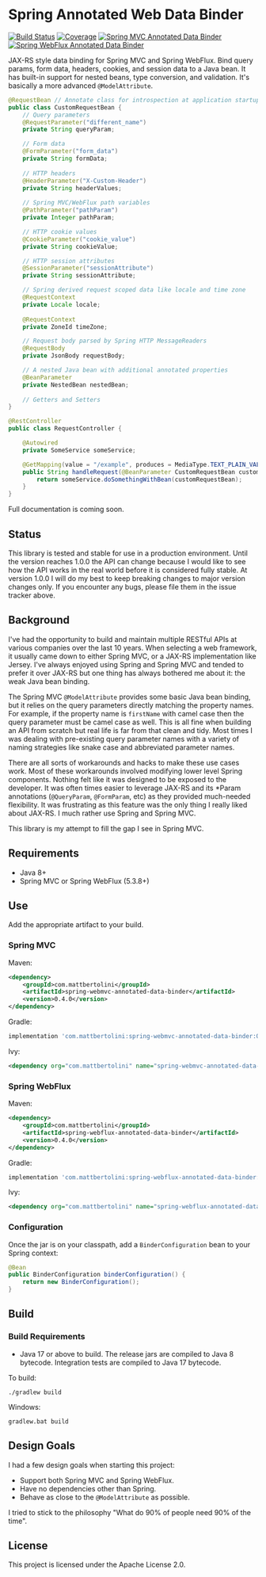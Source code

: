 # Spring Annotated Web Data Binder

[![Build Status](https://travis-ci.com/mattbertolini/spring-annotated-web-data-binder.svg?branch=main)](https://travis-ci.com/mattbertolini/spring-annotated-web-data-binder)
[![Coverage](https://sonarcloud.io/api/project_badges/measure?project=mattbertolini_spring-annotated-web-data-binder&metric=coverage)](https://sonarcloud.io/dashboard?id=mattbertolini_spring-annotated-web-data-binder)
[![Spring MVC Annotated Data Binder](https://img.shields.io/maven-central/v/com.mattbertolini/spring-webmvc-annotated-data-binder.svg?label=Spring%20MVC%20Annotated%20Data%20Binder)](https://search.maven.org/search?q=g:%22com.mattbertolini%22%20AND%20a:%22spring-webmvc-annotated-data-binder%22)
[![Spring WebFlux Annotated Data Binder](https://img.shields.io/maven-central/v/com.mattbertolini/spring-webflux-annotated-data-binder.svg?label=Spring%20WebFlux%20Annotated%20Data%20Binder)](https://search.maven.org/search?q=g:%22com.mattbertolini%22%20AND%20a:%22spring-webflux-annotated-data-binder%22)

JAX-RS style data binding for Spring MVC and Spring WebFlux. Bind query params, form data, headers, cookies, and 
session data to a Java bean. It has built-in support for nested beans, type conversion, and validation. It's basically 
a more advanced `@ModelAttribute`.  

```java
@RequestBean // Annotate class for introspection at application startup
public class CustomRequestBean {
    // Query parameters
    @RequestParameter("different_name")
    private String queryParam;

    // Form data
    @FormParameter("form_data")
    private String formData;
    
    // HTTP headers
    @HeaderParameter("X-Custom-Header")
    private String headerValues;
    
    // Spring MVC/WebFlux path variables
    @PathParameter("pathParam")
    private Integer pathParam;

    // HTTP cookie values
    @CookieParameter("cookie_value")
    private String cookieValue;

    // HTTP session attributes
    @SessionParameter("sessionAttribute")
    private String sessionAttribute;

    // Spring derived request scoped data like locale and time zone
    @RequestContext
    private Locale locale;
    
    @RequestContext    
    private ZoneId timeZone;

    // Request body parsed by Spring HTTP MessageReaders
    @RequestBody
    private JsonBody requestBody;

    // A nested Java bean with additional annotated properties
    @BeanParameter
    private NestedBean nestedBean;
    
    // Getters and Setters
}

@RestController
public class RequestController {

    @Autowired
    private SomeService someService; 

    @GetMapping(value = "/example", produces = MediaType.TEXT_PLAIN_VALUE)
    public String handleRequest(@BeanParameter CustomRequestBean customRequestBean) {
        return someService.doSomethingWithBean(customRequestBean);
    }
}
```

Full documentation is coming soon.

## Status

This library is tested and stable for use in a production environment. Until the version reaches 1.0.0 the API can 
change because I would like to see how the API works in the real world before it is considered fully stable. At 
version 1.0.0 I will do my best to keep breaking changes to major version changes only. If you encounter any bugs, 
please file them in the issue tracker above.

## Background

I've had the opportunity to build and maintain multiple RESTful APIs at various companies over the last 10 years. When 
selecting a web framework, it usually came down to either Spring MVC, or a JAX-RS implementation like Jersey. I've 
always enjoyed using Spring and Spring MVC and tended to prefer it over JAX-RS but one thing has always bothered me 
about it: the weak Java bean binding.

The Spring MVC `@ModelAttribute` provides some basic Java bean binding, but it relies on the query parameters directly 
matching the property names. For example, if the property name is `firstName` with camel case then the query parameter 
must be camel case as well. This is all fine when building an API from scratch but real life is far from that clean and 
tidy. Most times I was dealing with pre-existing query parameter names with a variety of naming strategies like snake 
case and abbreviated parameter names.

There are all sorts of workarounds and hacks to make these use cases work. Most of these workarounds involved modifying 
lower level Spring components. Nothing felt like it was designed to be exposed to the developer. It was often times 
easier to leverage JAX-RS and its *Param annotations (`@QueryParam`, `@FormParam`, etc) as they provided much-needed 
flexibility. It was frustrating as this feature was the only thing I really liked about JAX-RS. I much rather use 
Spring and Spring MVC.

This library is my attempt to fill the gap I see in Spring MVC.

## Requirements

* Java 8+
* Spring MVC or Spring WebFlux (5.3.8+)   

## Use

Add the appropriate artifact to your build.

### Spring MVC

Maven:
```xml
<dependency>
    <groupId>com.mattbertolini</groupId>
    <artifactId>spring-webmvc-annotated-data-binder</artifactId>
    <version>0.4.0</version>
</dependency>
```

Gradle:
```groovy
implementation 'com.mattbertolini:spring-webmvc-annotated-data-binder:0.4.0'
```

Ivy:
```xml
<dependency org="com.mattbertolini" name="spring-webmvc-annotated-data-binder" rev="0.4.0"/>
```

### Spring WebFlux

Maven:
```xml
<dependency>
    <groupId>com.mattbertolini</groupId>
    <artifactId>spring-webflux-annotated-data-binder</artifactId>
    <version>0.4.0</version>
</dependency>
```

Gradle:
```groovy
implementation 'com.mattbertolini:spring-webflux-annotated-data-binder:0.4.0'
```

Ivy:
```xml
<dependency org="com.mattbertolini" name="spring-webflux-annotated-data-binder" rev="0.4.0"/>
```

### Configuration 

Once the jar is on your classpath, add a `BinderConfiguration` bean to your Spring context:

```java
@Bean
public BinderConfiguration binderConfiguration() {
    return new BinderConfiguration();
}
```

## Build

### Build Requirements

* Java 17 or above to build. The release jars are compiled to Java 8 bytecode. Integration tests are compiled to Java 17 bytecode.

To build:

```shell
./gradlew build
```

Windows:
```shell
gradlew.bat build
```

## Design Goals

I had a few design goals when starting this project:

* Support both Spring MVC and Spring WebFlux.
* Have no dependencies other than Spring.
* Behave as close to the `@ModelAttribute` as possible.

I tried to stick to the philosophy "What do 90% of people need 90% of the time".

## License

This project is licensed under the Apache License 2.0. 
